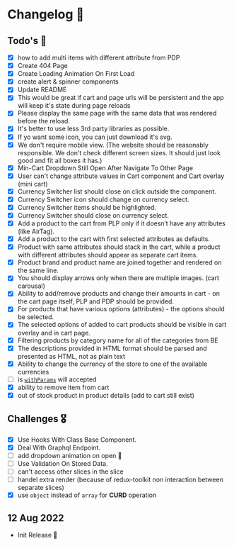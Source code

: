 
# Changelog 📔

## Todo's 💪

- [x] how to add multi items with different attribute from PDP
- [x] Create 404 Page
- [x] Create Loading Animation On First Load
- [x] create alert & spinner components
- [x] Update README
- [x] This would be great if cart and page urls will be persistent and the app will keep it's state during page reloads
- [x] Please display the same page with the same data that was rendered before the reload.
- [x] It's better to use less 3rd party libraries as possible.
- [x] If yo want some icon, you can just download it's svg.
- [x] We don't require mobile view. (The website should be reasonably responsible. We don't check different screen sizes. It should just look good and fit all boxes it has.)
- [x] Min-Cart Dropdown Still Open After Navigate To Other Page
- [x] User can't change attribute values in Cart component and Cart overlay (mini cart)
- [x] Currency Switcher list should close on click outside the component.
- [x] Currency Switcher icon should change on currency select.
- [x] Currency Switcher items should be highlighted.
- [x] Currency Switcher should close on currency select.
- [x] Add a product to the cart from PLP only if it doesn’t have any attributes (like AirTag).
- [x] Add a product to the cart with first selected attributes as defaults.
- [x] Product with same attributes should stack in the cart, while a product with different attributes should appear as separate cart items.
- [x] Product brand and product name are joined together and rendered on the same line.
- [x] You should display arrows only when there are multiple images. (cart carousal)
- [x] Ability to add/remove products and change their amounts in cart - on the cart page itself, PLP and PDP should be provided.
- [x] For products that have various options (attributes) - the options should be selected.
- [x] The selected options of added to cart products should be visible in cart overlay and in cart page.
- [x] Filtering products by category name for all of the categories from BE
- [x] The descriptions provided in HTML format should be parsed and presented as HTML, not as plain text
- [x] Ability to change the currency of the store to one of the available currencies
- [ ] is [`withParams`](src/HOC/withParams.jsx) will accepted
- [x] ability to remove item from cart
- [x] out of stock product in product details (add to cart still exist)

## Challenges 🎖️

- [x] Use Hooks With Class Base Component.
- [x] Deal With Graphql Endpoint.
- [ ] add dropdown animation on open 🔧
- [ ] Use Validation On Stored Data.
- [ ] can't access other slices in the slice
- [ ] handel extra render (because of redux-toolkit non interaction between separate slices)
- [x] use `object` instead of `array` for **CURD** operation

## 12 Aug 2022

- Init Release 🎉
